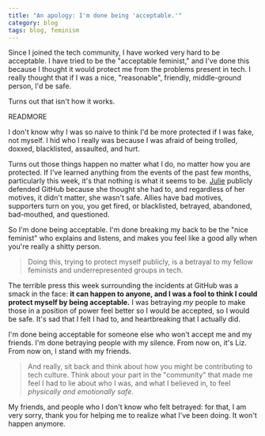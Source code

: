 ```yaml
---
title: "An apology: I'm done being 'acceptable.'"
category: blog
tags: blog, feminism
---
```


Since I joined the tech community, I have worked very hard to be acceptable. I have tried to be the "acceptable feminist," and I've done this because I thought it would protect me from the problems present in tech. I really thought that if I was a nice, "reasonable", friendly, middle-ground person, I'd be safe.

Turns out that isn't how it works.

READMORE

I don't know why I was so naive to think I'd be more protected if I was fake, not myself. I hid who I really was because I was afraid of being trolled, doxxed, blacklisted, assaulted, and hurt.

Turns out those things happen no matter what I do, no matter how you are protected. If I've learned anything from the events of the past few months, particularly this week, it's that nothing is what it seems to be. [Julie](http://twitter.com/nrrrdcore) publicly defended GitHub because she thought she had to, and regardless of her motives, it didn't matter, she wasn't safe. Allies have bad motives, supporters turn on you, you get fired, or blacklisted, betrayed, abandoned, bad-mouthed, and questioned. 

So I'm done being acceptable. I'm done breaking my back to be the "nice feminist" who explains and listens, and makes you feel like a good ally when you're really a shitty person.

> Doing this, trying to protect myself publicly, is a betrayal to my fellow feminists and underrepresented groups in tech.

The terrible press this week surrounding the incidents at GitHub was a smack in the face: **it can happen to anyone, and I was a fool to think I could protect myself by being acceptable.** I was betraying *my* people to make those in a position of power feel better so I would be accepted, so I would be safe. It's sad that I felt I had to, and heartbreaking that I actually did. 

I'm done being acceptable for someone else who won't accept me and my friends. I'm done betraying people with my silence. From now on, it's Liz. From now on, I stand with my friends.

> And really, sit back and think about how you might be contributing to tech culture. Think about your part in the "community" that made me feel I had to lie about who I was, and what I believed in, to feel *physically and emotionally safe*.

My friends, and people who I don't know who felt betrayed: for that, I am very sorry, thank you for helping me to realize what I've been doing. It won't happen anymore.